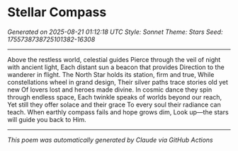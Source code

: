 # Stellar Compass

*Generated on 2025-08-21 01:12:18 UTC*
*Style: Sonnet*
*Theme: Stars*
*Seed: 1755738738725101382-16308*

---

Above the restless world, celestial guides
Pierce through the veil of night with ancient light,
Each distant sun a beacon that provides
Direction to the wanderer in flight.
The North Star holds its station, firm and true,
While constellations wheel in grand design,
Their silver paths trace stories old yet new
Of lovers lost and heroes made divine.
In cosmic dance they spin through endless space,
Each twinkle speaks of worlds beyond our reach,
Yet still they offer solace and their grace
To every soul their radiance can teach.
When earthly compass fails and hope grows dim,
Look up—the stars will guide you back to Him.

---

*This poem was automatically generated by Claude via GitHub Actions*